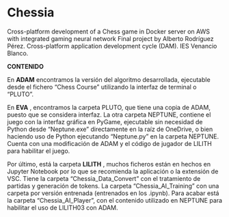 # Chessia

Cross-platform development of a Chess game in Docker server on AWS with integrated gaming neural network  Final project by Alberto Rodríguez Pérez. Cross-platform application development cycle (DAM). IES Venancio Blanco.


**CONTENIDO**


En **ADAM** encontramos la
versión del algoritmo desarrollada, ejecutable desde el fichero “Chess Course”
utilizando la interfaz de terminal o “PLUTO”.

En  **EVA** , encontramos la
carpeta PLUTO, que tiene una copia de ADAM, puesto que se considera interfaz.
La otra carpeta NEPTUNE, contiene el juego con la interfaz gráfica en PyGame,
ejecutable sin necesidad de Python desde “Neptune.exe” directamente en la raíz
de OneDrive, o bien haciendo uso de Python ejecutando “Neptune.py” en la
carpeta NEPTUNE. Cuenta con una modificación de ADAM y el código de jugador de
LILITH para habilitar el juego.

Por último, está la carpeta  **LILITH** ,
muchos ficheros están en hechos en Jupyter Notebook por lo que se recomienda la
aplicación o la extensión de VSC. Tiene la carpeta “Chessia_Data_Convert” con el
tratamiento de partidas y generación de tokens. La carpeta “Chessia_AI_Training”
con una carpeta por versión entrenada (entrenados en los .ipynb). Para acabar
está la carpeta “Chessia_AI_Player”, con el contenido utilizado en NEPTUNE para
habilitar el uso de LILITH03 con ADAM.
